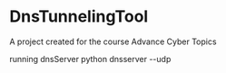 # DnsTunnelingTool
A project created for the course Advance Cyber Topics

running dnsServer 
  python dnsserver --udp


